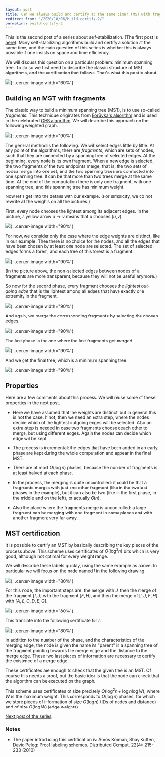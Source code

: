 ```yaml
---
layout: post
title: Can we always build and certify at the same time? (MST with fragments)
redirect_from: "/2020/10/06/build-certify-2/"
permalink: build-certify-2
---   
```


This is the second post of a series about self-stabilization. 
(The first post is [here](https://discrete-notes.github.io/build-certify-1)). 
Many 
self-stabilizing algorithms build and certify a solution at the same 
time, and the main question of this series is whether this is always 
possible if one insists on space and time efficiency.

We will discuss this question on a particular problem: minimum spanning
tree. To do so we first need to describe the classic structure of MST 
algorithms, and the certification that follows. That's what this post 
is about.  

![](assets/arbre-fragments.png){: .center-image width="60%"} 

## Building an MST with fragments

The classic way to build a minimum spanning tree (MST), is to use 
so-called *fragments*. This technique originates from 
[Borůvka's algorithm](https://en.wikipedia.org/wiki/Bor%C5%AFvka%27s_algorithm) 
and is used in the celebrated 
[GHS algorithm](https://en.wikipedia.org/wiki/Distributed_minimum_spanning_tree#GHS_algorithm).
We will describe this approach on the following weighted graph.

![](assets/MST-1.png){: .center-image width="90%"} 

The general method is the following.
We will select edges little by little.
At any point of the algorithms, there are *fragments*, 
which are sets of nodes, such that they are connected by a spanning 
tree of selected edges. At the beginning, every node is its own fragment.
When a new edge is selected, the two fragments of the two endpoints 
merge, that is, the two sets of nodes merge into one set, and the two 
spanning trees are connected into one spanning tree.
It can be that more than two trees merge at the same time.
 At the end of the 
computation there is only one fragment, with one spanning tree, and 
this spanning tree has minimum weight.

Now let's get into the details with our example. (For simplicity, we do 
not rewrite all the weights on all the pictures.) 

First, every node 
chooses the lightest among its adjacent edges. In the picture, a yellow
 arrow $u \rightarrow v$ means that $u$ chooses $(u,v)$.

![](assets/MST-2.png){: .center-image width="90%"}

For now, we consider only the case where the edge weights are distinct, 
like in our example.
Then there is no choice for the nodes, and all 
the edges that have been chosen by at least one node are selected.
The set of selected edges forms a forest, and each tree of this forest 
is a fragment.

![](assets/MST-3.png){: .center-image width="90%"} 

(In the picture above, the non-selected edges between nodes of a 
fragments are more transparent, because they will not be useful anymore.)

So now for the second phase, every fragment chooses the *lightest 
out-going edge* that is the lightest among all edges that have exactly 
one extremity in the fragment.  

![](assets/MST-4.png){: .center-image width="90%"} 

And again, we merge the corresponding fragments by selecting the chosen
edges. 

![](assets/MST-5.png){: .center-image width="90%"} 

The last phase is the one where the last fragments get merged.

![](assets/MST-6.png){: .center-image width="90%"} 

And we get the final tree, which is a minimum spanning tree.

![](assets/MST-7.png){: .center-image width="90%"} 

## Properties

Here are a few comments about this process. We will reuse some of these
properties in the next post.

* Here we have assumed that the weights are distinct, but in general 
this is not the case. If not, then we need an extra step, where the 
nodes decide which of the lightest outgoing edges will be selected. 
Also an extra-step is needed in case two fragments choose ceach other to
 merge, but using different edges. Again the nodes can decide which 
 edge wil be kept. 


* The process is incremental: the edges that have been added in an early 
phase are kept during the whole computation and appear in the final
MST.

* There are at most $O(\log n)$ phases, because the number of fragments 
is at least halved at each phase.

* In the process, the merging is quite uncontrolled: it could be that a
fragments merges with just one other fragment (like in the two last 
phases in the example), but it can also be two (like in the first 
phase, in the middle and on the left), or actually $\Theta(n)$.

* Also the place where the fragments merge is uncontrolled: a large 
fragment can be merging with one fragment in some places and with 
another fragment very far away. 

## MST certification

It is possible to certify an MST by basically describing the key pieces 
of the process above. This scheme uses certificates of $O(\log^2\!n)$ bits
which is very good, although not optimal for every weight range. 

We will describe these labels quickly, using the same example as above. 
In particular we will focus on the node named $I$ in the following 
drawing.

![](assets/MST-certificates-1.png){: .center-image width="80%"} 

For this node, the important steps are: the merge with $J$, then the 
merge of the fragment $[I,J]$ with the fragment $[F,H]$, and then 
the merge of $[I,J,F,H]$ with $[A,B,C,D,E,G]$.

![](assets/MST-certificates-2.png){: .center-image width="80%"}

This translate into the following certificate for $I$:

![](assets/MST-certificates-3.png){: .center-image width="80%"}
 
In addition to the number of the phase, and the characteristics of the 
merging edge, the node is given the name its "parent" in a spanning tree
 of the fragment pointing towards the merge edge and the distance to 
 the merge edge. These two last pieces of information are necessary to 
 certify the existence of a merge edge. 

These certificates are enough to check that the given tree is an MST. 
Of course this needs a proof, but the basic idea is that the node can 
check that the algorithm can be executed on the graph.  

This scheme uses certificates of size precisely $O(\log^2n + \log n \log W)$,
where $W$ is the maximum weight.
This corresponds to $O(\log n)$ phases, for which we store pieces of information 
of size $O(\log n)$ (IDs of nodes and distance) and of size $O(\log W)$ 
(edge weights).

[Next post of the series](https://discrete-notes.github.io/build-certify-3).

### Notes

* The paper introducing this certification is: Amos Korman, Shay Kutten, David Peleg:
Proof labeling schemes. Distributed Comput. 22(4): 215-233 (2010)
